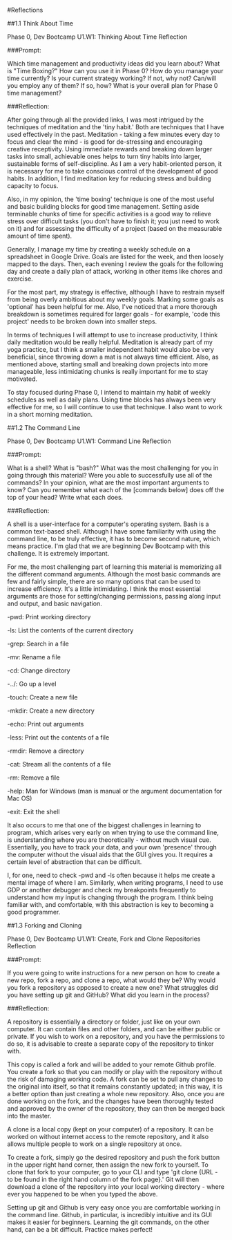 #Reflections

##1.1 Think About Time

Phase 0, Dev Bootcamp 
U1.W1: Thinking About Time Reflection

###Prompt:

Which time management and productivity ideas did you learn about? 
What is "Time Boxing?" How can you use it in Phase 0? 
How do you manage your time currently? 
Is your current strategy working? If not, why not? 
Can/will you employ any of them? If so, how? 
What is your overall plan for Phase 0 time management?

###Reflection:

After going through all the provided links, I was most intrigued by the techniques of meditation and the 'tiny habit.' Both are techniques that I have used effectively in the past. Meditation - taking a few minutes every day to focus and clear the mind - is good for de-stressing and encouraging creative receptivity. Using immediate rewards and breaking down larger tasks into small, achievable ones helps to turn tiny habits into larger, sustainable forms of self-discipline. As I am a very habit-oriented person, it is necessary for me to take conscious control of the development of good habits. In addition, I find meditation key for reducing stress and building capacity to focus.

Also, in my opinion, the 'time boxing' technique is one of the most useful and basic building blocks for good time management. Setting aside terminable chunks of time for specific activities is a good way to relieve stress over difficult tasks (you don't have to finish it; you just need to work on it) and for assessing the difficulty of a project (based on the measurable amount of time spent).

Generally, I manage my time by creating a weekly schedule on a spreadsheet in Google Drive. Goals are listed for the week, and then loosely mapped to the days. Then, each evening I review the goals for the following day and create a daily plan of attack, working in other items like chores and exercise.

For the most part, my strategy is effective, although I have to restrain myself from being overly ambitious about my weekly goals. Marking some goals as 'optional' has been helpful for me. Also, I've noticed that a more thorough breakdown is sometimes required for larger goals - for example, 'code this project' needs to be broken down into smaller steps.

In terms of techniques I will attempt to use to increase productivity, I think daily meditation would be really helpful. Meditation is already part of my yoga practice, but I think a smaller independent habit would also be very beneficial, since throwing down a mat is not always time efficient. Also, as mentioned above, starting small and breaking down projects into more manageable, less intimidating chunks is really important for me to stay motivated.

To stay focused during Phase 0, I intend to maintain my habit of weekly schedules as well as daily plans. Using time blocks has always been very effective for me, so I will continue to use that technique. I also want to work in a short morning meditation.

##1.2 The Command Line

Phase 0, Dev Bootcamp 
U1.W1: Command Line Reflection

###Prompt:

What is a shell? What is "bash?" 
What was the most challenging for you in going through this material? 
Were you able to successfully use all of the commands? 
In your opinion, what are the most important arguments to know? 
Can you remember what each of the [commands below] does off the top of your head? Write what each does.

###Reflection:

A shell is a user-interface for a computer's operating system. Bash is a common text-based shell. Although I have some familiarity with using the command line, to be truly effective, it has to become second nature, which means practice. I'm glad that we are beginning Dev Bootcamp with this challenge. It is extremely important.

For me, the most challenging part of learning this material is memorizing all the different command arguments. Although the most basic commands are few and fairly simple, there are so many options that can be used to increase efficiency. It's a little intimidating. I think the most essential arguments are those for setting/changing permissions, passing along input and output, and basic navigation.

-pwd: Print working directory

-ls: List the contents of the current directory

-grep: Search in a file

-mv: Rename a file

-cd: Change directory

-../: Go up a level

-touch: Create a new file

-mkdir: Create a new directory

-echo: Print out arguments

-less: Print out the contents of a file

-rmdir: Remove a directory

-cat: Stream all the contents of a file

-rm: Remove a file

-help: Man for Windows (man is manual or the argument documentation for Mac OS)

-exit: Exit the shell

It also occurs to me that one of the biggest challenges in learning to program, which arises very early on when trying to use the command line, is understanding where you are theoretically - without much visual cue. Essentially, you have to track your data, and your own 'presence' through the computer without the visual aids that the GUI gives you. It requires a certain level of abstraction that can be difficult.

I, for one, need to check -pwd and -ls often because it helps me create a mental image of where I am. Similarly, when writing programs, I need to use GDP or another debugger and check my breakpoints frequently to understand how my input is changing through the program. I think being familiar with, and comfortable, with this abstraction is key to becoming a good programmer.

##1.3 Forking and Cloning

Phase 0, Dev Bootcamp 
U1.W1: Create, Fork and Clone Repositories Reflection

###Prompt:

If you were going to write instructions for a new person on how to create a new repo, fork a repo, and clone a repo, what would they be? Why would you fork a repository as opposed to create a new one? 
What struggles did you have setting up git and GitHub? What did you learn in the process?

###Reflection:

A repository is essentially a directory or folder, just like on your own computer. It can contain files and other folders, and can be either public or private. If you wish to work on a repository, and you have the permissions to do so, it is advisable to create a separate copy of the repository to tinker with.

This copy is called a fork and will be added to your remote Github profile. You create a fork so that you can modify or play with the repository without the risk of damaging working code. A fork can be set to pull any changes to the original into itself, so that it remains constantly updated; in this way, it is a better option than just creating a whole new repository. Also, once you are done working on the fork, and the changes have been thoroughly tested and approved by the owner of the repository, they can then be merged back into the master.

A clone is a local copy (kept on your computer) of a repository. It can be worked on without internet access to the remote repository, and it also allows multiple people to work on a single repository at once.

To create a fork, simply go the desired repository and push the fork button in the upper right hand corner, then assign the new fork to yourself. To clone that fork to your computer, go to your CLI and type 'git clone {URL - to be found in the right hand column of the fork page}.' Git will then download a clone of the repository into your local working directory - where ever you happened to be when you typed the above.

Setting up git and Github is very easy once you are comfortable working in the command line. Github, in particular, is incredibly intuitive and its GUI makes it easier for beginners. Learning the git commands, on the other hand, can be a bit difficult. Practice makes perfect!


